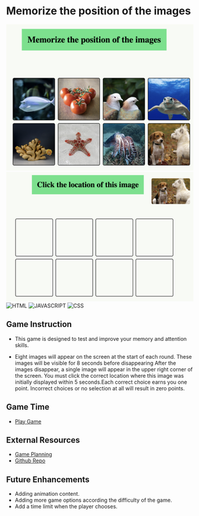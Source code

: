 # Memorize the position of the images
![Memory Game](./images/game1.jpg ) 
![Memory Game](./images/game2.jpg )
![HTML](https://img.shields.io/badge/HTML-239120?style=for-the-badge&logo=html5&logoColor=white)
![JAVASCRIPT](https://img.shields.io/badge/JavaScript-F7DF1E?style=for-the-badge&logo=javascript&logoColor=black)
![CSS](https://img.shields.io/badge/CSS-239120?&style=for-the-badge&logo=css3&logoColor=white)



## Game Instruction
* This game is designed to test and improve your memory and attention skills. 

* Eight images will appear on the screen at the start of each round. These images will be visible for 8 seconds before disappearing After the images disappear, a single image will appear in the upper right corner of the screen. You must click the correct location where this image was initially displayed within 5 seconds.Each correct choice earns you one point. Incorrect choices or no selection at all will result in zero points.

## Game Time
* [Play Game](https://nani1345.github.io/memory-game/)

## External Resources
* [Game Planning](https://docs.google.com/document/d/1ym-tGrkNwR1ULqoGW6tnGrUE67ou9hIsKc-pkZBpN_w/edit)
* [Github Repo](https://github.com/Nani1345/memory-game)  



## Future Enhancements
* Adding animation content.
* Adding more game options according the difficulty of the game.
* Add a time limit when the player chooses.


